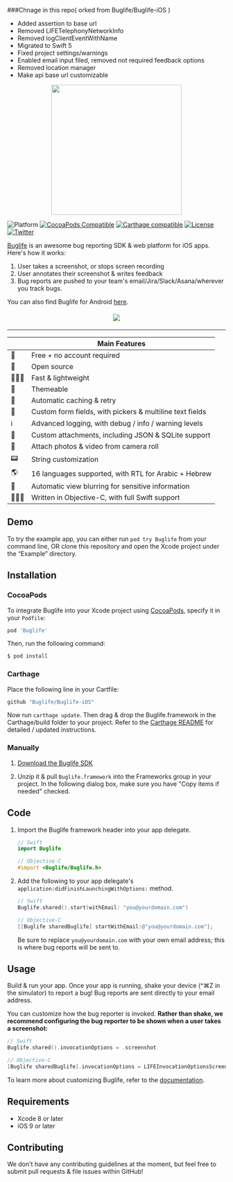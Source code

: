 ###Chnage in this repo( orked from Buglife/Buglife-iOS )
- Added assertion to base url
- Removed LIFETelephonyNetworkInfo
- Removed logClientEventWithName
- Migrated to Swift 5
- Fixed project settings/warnings
- Enabled email input filed, removed not required feedback options
- Removed location manager
- Make api base url customizable

<p align="center">
	<img src="https://ds9bjnn93rsnp.cloudfront.net/assets/logo/logotype_black_on_transparent_782x256-7256a7ab03e9652908f43be94681bc4ebeff6d729c36c946c346a80a4f8ca245.png" width=300 />
</p>

![Platform](https://img.shields.io/cocoapods/p/Buglife.svg)
[![CocoaPods Compatible](https://img.shields.io/cocoapods/v/Buglife.svg)](https://cocoapods.org/pods/Buglife)
[![Carthage compatible](https://img.shields.io/badge/Carthage-compatible-4BC51D.svg?style=flat)](https://github.com/Carthage/Carthage)
[![License](https://img.shields.io/badge/License-Apache%202.0-blue.svg)](https://opensource.org/licenses/Apache-2.0)
[![Twitter](https://img.shields.io/badge/twitter-@BuglifeApp-blue.svg)](https://twitter.com/buglifeapp)

[Buglife](https://www.buglife.com) is an awesome bug reporting SDK & web platform for iOS apps. Here's how it works:

1. User takes a screenshot, or stops screen recording
2. User annotates their screenshot & writes feedback
3. Bug reports are pushed to your team's email/Jira/Slack/Asana/wherever you track bugs.

You can also find Buglife for Android [here](https://github.com/buglife/buglife-android).

<p align="center" style="margin-top: 20px; margin-bottom: 20px;">
	<img src="https://i.imgur.com/mdwgDzd.png" />
</p>

---

|   | Main Features |
|---|---------------|
| 👤 | Free + no account required |
| 📖 | Open source |
| 🏃🏽‍♀️ | Fast & lightweight |
| 🎨 | Themeable |
| 📩 | Automatic caching & retry |
| 📜 | Custom form fields, with pickers & multiline text fields  |
| ℹ️ | Advanced logging, with debug / info / warning levels |
| 📎 | Custom attachments, including JSON & SQLite support |
| 🎥 | Attach photos & video from camera roll |
| 📟 | String customization |
| 🌎 | 16 languages supported, with RTL for Arabic + Hebrew |
| 🙈 | Automatic view blurring for sensitive information |
| 👩🏽‍💻 | Written in Objective-C, with full Swift support |

## Demo

To try the example app, you can either run `pod try Buglife` from your command line, OR clone this repository and open the Xcode project under the “Example” directory.

## Installation

### CocoaPods

To integrate Buglife into your Xcode project using [CocoaPods](https://cocoapods.org), specify it in your `Podfile`:

```ruby
pod 'Buglife'
```

Then, run the following command:

```bash
$ pod install
```

### Carthage

Place the following line in your Cartfile:

``` Swift
github "Buglife/Buglife-iOS"
```

Now run `carthage update`. Then drag & drop the Buglife.framework in the Carthage/build folder to your project. Refer to the [Carthage README](https://github.com/Carthage/Carthage#adding-frameworks-to-an-application) for detailed / updated instructions.

### Manually

1. [Download the Buglife SDK](https://www.buglife.com/download-ios-sdk)

2. Unzip it & pull `Buglife.framework` into the Frameworks group in your project. In the following dialog box, make sure you have "Copy items if needed" checked.

## Code

1. Import the Buglife framework header into your app delegate.

    ```swift
    // Swift
    import Buglife
    ```
    
    ```objective-c
    // Objective-C
    #import <Buglife/Buglife.h>
    ```

2. Add the following to your app delegate's `application:didFinishLaunchingWithOptions:` method.
	
	```swift
	// Swift
	Buglife.shared().start(withEmail: "you@yourdomain.com")
	```
	```objective-c
	// Objective-C
	[[Buglife sharedBuglife] startWithEmail:@"you@yourdomain.com"];
	```
	Be sure to replace `you@yourdomain.com` with your own email address; this is where bug reports will be sent to.
	
## Usage

Build & run your app. Once your app is running, shake your device (\^⌘Z in the simulator) to report a bug! Bug reports are sent directly to your email address.

You can customize how the bug reporter is invoked. **Rather than shake, we recommend configuring the bug reporter to be shown when a user takes a screenshot:**

```swift
// Swift
Buglife.shared().invocationOptions = .screenshot
```
```objective-c
// Objective-C
[Buglife sharedBuglife].invocationOptions = LIFEInvocationOptionsScreenshot;
```

To learn more about customizing Buglife, refer to the [documentation](https://www.buglife.com/docs).

## Requirements

* Xcode 8 or later
* iOS 9 or later

## Contributing

We don't have any contributing guidelines at the moment, but feel free to submit pull requests & file issues within GitHub!
